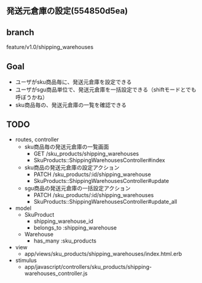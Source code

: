 発送元倉庫の設定(554850d5ea)
---

## branch
feature/v1.0/shipping_warehouses

## Goal
- ユーザがsku商品毎に、発送元倉庫を設定できる
- ユーザがsgu商品単位で、発送元倉庫を一括設定できる（shiftモードとでも呼ぼうかね）
- sku商品毎の、発送元倉庫の一覧を確認できる

## TODO
- routes, controller
  - sku商品毎の発送元倉庫の一覧画面
    - GET /sku_products/shipping_warehouses
    - SkuProducts::ShippingWarehousesController#index
  - sku商品の発送元倉庫の設定アクション
    - PATCH /sku_products/:id/shipping_warehouse
    - SkuProducts::ShippingWarehousesController#update
  - sgu商品の発送元倉庫の一括設定アクション
    - PATCH /sku_products/:id/shipping_warehouses
    - SkuProducts::ShippingWarehousesController#update_all
- model
  - SkuProduct
    - shipping_warehouse_id
    - belongs_to :shipping_warehouse
  - Warehouse
    - has_many :sku_products
- view
  - app/views/sku_products/shipping_warehouses/index.html.erb
- stimulus
  - app/javascript/controllers/sku_products/shipping-warehouses_controller.js


